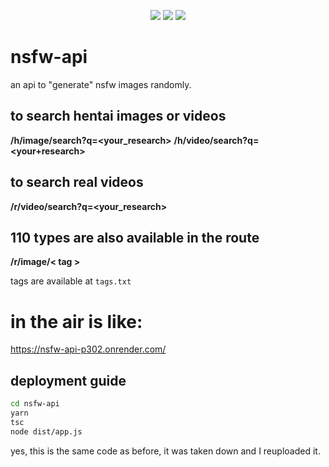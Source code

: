 <p align="center">
 <img src="https://raw.githubusercontent.com/MicaelliMedeiros/micaellimedeiros/master/image/computer-illustration.png"/>

<img src="https://img.shields.io/badge/TypeScript-black?style=for-the-badge&logo=typescript&logoColor=white"/>
<img
src="https://profile-counter.glitch.me/{Swag666baby}/count.svg"/>

</p>

# nsfw-api
an api to "generate" nsfw images randomly. 

## to search hentai images or videos 
**/h/image/search?q=<your_research>**
**/h/video/search?q=<your+research>**

## to search real videos 
**/r/video/search?q=<your_research>**

## 110 types are also available in the route 
**/r/image/< tag >**

tags are available at `tags.txt`
  
# in the air is like: 
https://nsfw-api-p302.onrender.com/


## deployment guide  
```bash
cd nsfw-api
yarn
tsc
node dist/app.js
```

yes, this is the same code as before, it was taken down and I reuploaded it.
